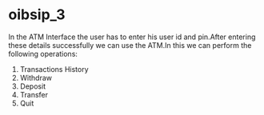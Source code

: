 # oibsip_3
In the ATM Interface the user has to enter his user id and pin.After entering these details successfully we can use the ATM.In this we can perform the following operations:

1. Transactions History
2. Withdraw
3. Deposit
4. Transfer
5. Quit
